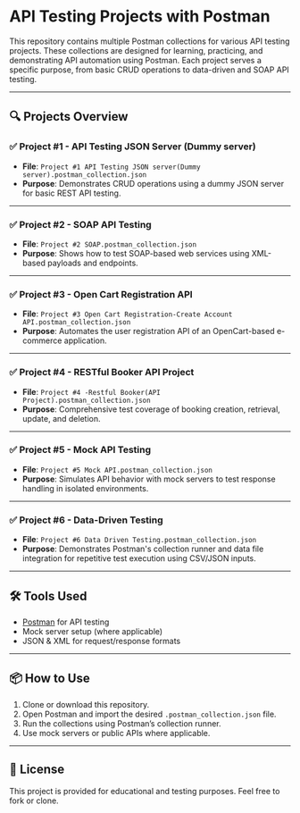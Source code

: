 # API Testing Projects with Postman

This repository contains multiple Postman collections for various API testing projects. These collections are designed for learning, practicing, and demonstrating API automation using Postman. Each project serves a specific purpose, from basic CRUD operations to data-driven and SOAP API testing.

---

## 🔍 Projects Overview

### ✅ Project #1 - API Testing JSON Server (Dummy server)
- **File**: `Project #1 API Testing JSON server(Dummy server).postman_collection.json`
- **Purpose**: Demonstrates CRUD operations using a dummy JSON server for basic REST API testing.

---

### ✅ Project #2 - SOAP API Testing
- **File**: `Project #2 SOAP.postman_collection.json`
- **Purpose**: Shows how to test SOAP-based web services using XML-based payloads and endpoints.

---

### ✅ Project #3 - Open Cart Registration API
- **File**: `Project #3 Open Cart Registration-Create Account API.postman_collection.json`
- **Purpose**: Automates the user registration API of an OpenCart-based e-commerce application.

---

### ✅ Project #4 - RESTful Booker API Project
- **File**: `Project #4 -Restful Booker(API Project).postman_collection.json`
- **Purpose**: Comprehensive test coverage of booking creation, retrieval, update, and deletion.

---

### ✅ Project #5 - Mock API Testing
- **File**: `Project #5 Mock API.postman_collection.json`
- **Purpose**: Simulates API behavior with mock servers to test response handling in isolated environments.

---

### ✅ Project #6 - Data-Driven Testing
- **File**: `Project #6 Data Driven Testing.postman_collection.json`
- **Purpose**: Demonstrates Postman's collection runner and data file integration for repetitive test execution using CSV/JSON inputs.

---

## 🛠️ Tools Used

- [Postman](https://www.postman.com/) for API testing
- Mock server setup (where applicable)
- JSON & XML for request/response formats

---

## 📦 How to Use

1. Clone or download this repository.
2. Open Postman and import the desired `.postman_collection.json` file.
3. Run the collections using Postman’s collection runner.
4. Use mock servers or public APIs where applicable.

---

## 📄 License

This project is provided for educational and testing purposes. Feel free to fork or clone.

